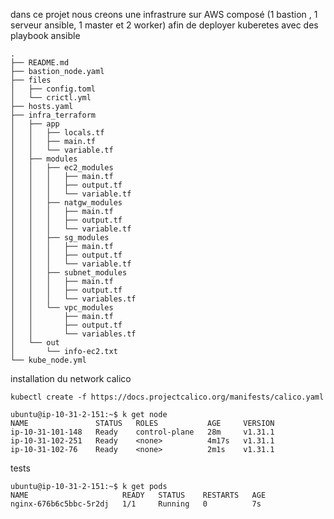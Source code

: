 dans ce projet nous creons une infrastrure sur AWS composé (1 bastion , 1 serveur ansible, 1 master et 2 worker) afin de deployer kuberetes avec des playbook ansible 

```
.
├── README.md
├── bastion_node.yaml
├── files
│   ├── config.toml
│   └── crictl.yml
├── hosts.yaml
├── infra_terraform
│   ├── app
│   │   ├── locals.tf
│   │   ├── main.tf
│   │   └── variable.tf
│   ├── modules
│   │   ├── ec2_modules
│   │   │   ├── main.tf
│   │   │   ├── output.tf
│   │   │   └── variable.tf
│   │   ├── natgw_modules
│   │   │   ├── main.tf
│   │   │   ├── output.tf
│   │   │   └── variable.tf
│   │   ├── sg_modules
│   │   │   ├── main.tf
│   │   │   ├── output.tf
│   │   │   └── variable.tf
│   │   ├── subnet_modules
│   │   │   ├── main.tf
│   │   │   ├── output.tf
│   │   │   └── variables.tf
│   │   └── vpc_modules
│   │       ├── main.tf
│   │       ├── output.tf
│   │       └── variables.tf
│   └── out
│       └── info-ec2.txt
└── kube_node.yml
```


installation du network calico
```
kubectl create -f https://docs.projectcalico.org/manifests/calico.yaml
```



```
ubuntu@ip-10-31-2-151:~$ k get node
NAME               STATUS   ROLES           AGE     VERSION
ip-10-31-101-148   Ready    control-plane   28m     v1.31.1
ip-10-31-102-251   Ready    <none>          4m17s   v1.31.1
ip-10-31-102-76    Ready    <none>          2m1s    v1.31.1
```

tests
```
ubuntu@ip-10-31-2-151:~$ k get pods
NAME                     READY   STATUS    RESTARTS   AGE
nginx-676b6c5bbc-5r2dj   1/1     Running   0          7s
```
